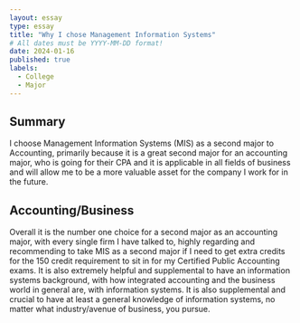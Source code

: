 ```yaml
---
layout: essay
type: essay
title: "Why I chose Management Information Systems"
# All dates must be YYYY-MM-DD format!
date: 2024-01-16
published: true
labels:
  - College
  - Major
---
```


## Summary

I choose Management Information Systems (MIS) as a second major to Accounting, primarily because it is a great second major for an accounting major, who is going for their CPA and it is applicable in all fields of business and will allow me to be a more valuable asset for the company I work for in the future.

## Accounting/Business

Overall it is the number one choice for a second major as an accounting major, with every single firm I have talked to, highly regarding and recommending to take MIS as a second major if I need to get extra credits for the 150 credit requirement to sit in for my Certified Public Accounting exams. It is also extremely helpful and supplemental to have an information systems background, with how integrated accounting and the business world in general are, with information systems. It is also supplemental and crucial to have at least a general knowledge of information systems, no matter what industry/avenue of business, you pursue.

